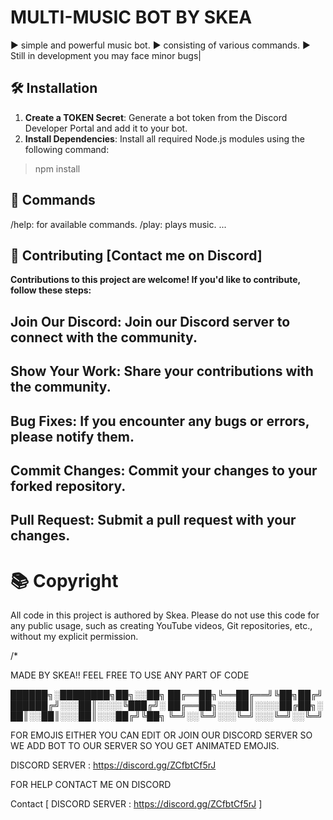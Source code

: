 #  MULTI-MUSIC BOT BY SKEA 
▶️ simple and powerful music bot.
▶️ consisting of various commands.
▶️ Still in development you may face minor bugs|


## 🛠️ Installation

1. **Create a TOKEN Secret**: Generate a bot token from the Discord Developer Portal and add it to your bot.
2. **Install Dependencies**: Install all required Node.js modules using the following command:
> npm install

## 📜 Commands
/help: for available commands.
/play: plays music.
...

## 🤝 Contributing [Contact me on Discord]

**Contributions to this project are welcome! If you'd like to contribute, follow these steps:**

## Join Our Discord: Join our Discord server to connect with the community.
## Show Your Work: Share your contributions with the community.
## Bug Fixes: If you encounter any bugs or errors, please notify them.
## Commit Changes: Commit your changes to your forked repository.
## Pull Request: Submit a pull request with your changes.

# 📚 Copyright 

All code in this project is authored by Skea. Please do not use this code for any public usage, such as creating YouTube videos, Git repositories, etc., without my explicit permission.

/*

MADE BY SKEA!! FEEL FREE TO USE ANY PART OF CODE

██████╗░████████╗██╗░░██╗
██╔══██╗╚══██╔══╝╚██╗██╔╝
██████╔╝░░░██║░░░░╚███╔╝░
██╔══██╗░░░██║░░░░██╔██╗░
██║░░██║░░░██║░░░██╔╝╚██╗
╚═╝░░╚═╝░░░╚═╝░░░╚═╝░░╚═╝

FOR EMOJIS EITHER YOU CAN EDIT OR JOIN OUR DISCORD SERVER SO WE ADD BOT TO OUR SERVER SO YOU GET ANIMATED EMOJIS.

DISCORD SERVER : https://discord.gg/ZCfbtCf5rJ

FOR HELP CONTACT ME ON DISCORD

Contact [ DISCORD SERVER : https://discord.gg/ZCfbtCf5rJ ]
